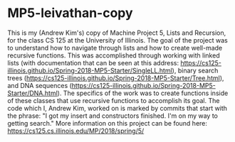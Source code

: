 # MP5-leivathan-copy
This is my (Andrew Kim's) copy of Machine Project 5, Lists and Recursion, for the class CS 125 at the University of Illinois.
The goal of the project was to understand how to navigate through lists and how to create well-made recursive functions.
This was accomplished through working with linked lists (with documentation that can be seen at this address: https://cs125-illinois.github.io/Spring-2018-MP5-Starter/SingleLL.html), binary search trees (https://cs125-illinois.github.io/Spring-2018-MP5-Starter/Tree.html), and DNA sequences (https://cs125-illinois.github.io/Spring-2018-MP5-Starter/DNA.html).
The specifics of the work was to create functions inside of these classes that use recursive functions to accomplish its goal.
The code which I, Andrew Kim, worked on is marked by commits that start with the phrase: "I got my insert and constructors finished. I'm on my way to getting search."
More information on this project can be found here: https://cs125.cs.illinois.edu/MP/2018/spring/5/
